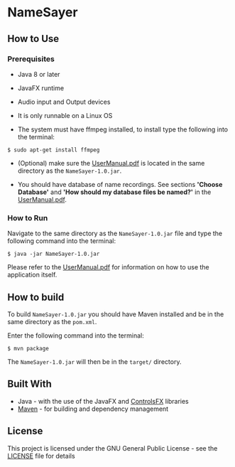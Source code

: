 # NameSayer

## How to Use

### Prerequisites
* Java 8 or later

* JavaFX runtime

* Audio input and Output devices

* It is only runnable on a Linux OS

* The system must have ffmpeg installed, to install type the following into the terminal:
```shell
$ sudo apt-get install ffmpeg
```

* (Optional) make sure the [UserManual.pdf](./UserManual.pdf) is located in the same directory as the `NameSayer-1.0.jar`.

* You should have database of name recordings. See sections **'Choose Database'** and **'How should my database files be named?'** in the [UserManual.pdf](./UserManual.pdf).

### How to Run
Navigate to the same directory as the `NameSayer-1.0.jar` file and type the following command into the terminal:
```shell
$ java -jar NameSayer-1.0.jar
```
Please refer to the [UserManual.pdf](./UserManual.pdf) for information on how to use the application itself.

## How to build
To build `NameSayer-1.0.jar` you should have Maven installed and be in the same directory as the `pom.xml`.

Enter the following command into the terminal:
```shell
$ mvn package
```
The `NameSayer-1.0.jar` will then be in the `target/` directory.

## Built With
* Java - with the use of the JavaFX and [ControlsFX](http://fxexperience.com/controlsfx/) libraries
* [Maven](https://maven.apache.org/) - for building and dependency management

## License 
This project is licensed under the GNU General Public License - see the [LICENSE](./LICENSE) file for details
